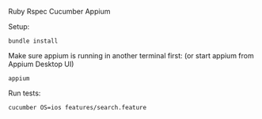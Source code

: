 Ruby
Rspec
Cucumber
Appium


Setup:
    
    bundle install

Make sure appium is running in another terminal first:
(or start appium from Appium Desktop UI)

    appium 

Run tests:

    cucumber OS=ios features/search.feature    
